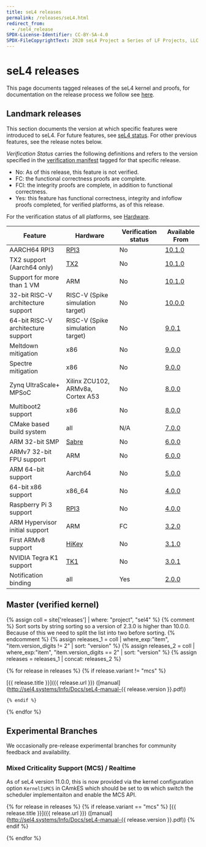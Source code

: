```yaml
---
title: seL4 releases
permalink: /releases/seL4.html
redirect_from:
  - /sel4_release
SPDX-License-Identifier: CC-BY-SA-4.0
SPDX-FileCopyrightText: 2020 seL4 Project a Series of LF Projects, LLC.
---
```


# seL4 releases

This page documents tagged releases of the seL4 kernel and proofs, for documentation on the release
process we follow see [here](/ReleaseProcess).

## Landmark releases

This section documents the version at which specific features were introduced to seL4. For future
features, see [seL4 status](/Status). For other previous features, see the release notes below.

*Verification Status* carries the following definitions and refers to the version specified in the
[verification manifest](/ReleaseProcess#verified-manifests) tagged for that specific release.

* No: As of this release, this feature is not verified.
* FC: the functional correctness proofs are complete.
* FCI: the integrity proofs are complete, in addition to functional correctness.
* Yes: this feature has functional correctness, integrity and infoflow proofs completed, for verified platforms, as of this release.

For the verification status of all platforms, see [Hardware](/Hardware).

| Feature                        | Hardware                          | Verification status | Available From      |
| -                              | -                                 | -                   | -                   |
| AARCH64 RPI3                   | [RPI3](/Hardware/Rpi3)            | No                  | [10.1.0](10.1.0) |
| TX2 support (Aarch64 only)     | [TX2](/Hardware/JetsonTX2)        | No                  | [10.1.0](10.1.0) |
| Support for more than 1 VM     | ARM                               | No                  | [10.1.0](10.1.0) |
| 32-bit RISC-V architecture support    | RISC-V (Spike simulation target)  | No                  | [10.0.0](10.0.0) |
| 64-bit RISC-V architecture support    | RISC-V (Spike simulation target)  | No                  | [9.0.1](9.0.1) |
| Meltdown mitigation            | x86                               | No                  | [9.0.0](9.0.0) |
| Spectre mitigation             | x86                               | No                  | [9.0.0](9.0.0) |
| Zynq UltraScale+ MPSoC         | Xilinx ZCU102, ARMv8a, Cortex A53 | No                  | [8.0.0](8.0.0) |
| Multiboot2 support             | x86                               | No                  | [8.0.0](8.0.0) |
| CMake based build system       | all                               | N/A                 | [7.0.0](7.0.0) |
| ARM 32-bit SMP                 | [Sabre](/Hardware/sabreLite)      | No                  | [6.0.0](6.0.0) |
| ARMv7 32-bit FPU support       | ARM                               | No                  | [6.0.0](6.0.0) |
| ARM 64-bit support             | Aarch64                           | No                  | [5.0.0](5.0.0) |
| 64-bit x86 support             | x86\_64                           | No                  | [4.0.0](4.0.0) |
| Raspberry Pi 3 support         | [RPI3](/Hardware/Rpi3)            | No                  | [4.0.0](4.0.0) |
| ARM Hypervisor initial support | ARM                               | FC                  | [3.2.0](3.2.0) |
| First ARMv8 support            | [HiKey](/Hardware/HiKey)          | No                  | [3.1.0](3.1.0) |
| NVIDIA Tegra K1 support        | [TK1](/Hardware/jetsontk1)        | No                  | [3.0.1](3.0.1) |
| Notification binding           | all                               | Yes                 | [2.0.0](2.0.0) |

## Master (verified kernel)
{% assign coll = site['releases'] | where: "project", "sel4" %}
{% comment %}
Sort sorts by string sorting so a version of 2.3.0 is higher than 10.0.0.
Because of this we need to split the list into two before sorting.
{% endcomment %}
{% assign releases_1 = coll | where_exp:"item", "item.version_digits != 2" | sort: "version"  %}
{% assign releases_2 = coll | where_exp:"item", "item.version_digits == 2" | sort: "version" %}
{% assign releases =  releases_1 | concat: releases_2 %}

{% for release in releases  %}
    {% if release.variant != "mcs" %}

[{{ release.title }}]({{ release.url }})
([manual](http://sel4.systems/Info/Docs/seL4-manual-{{ release.version }}.pdf))

    {% endif %}

{% endfor %}

## Experimental Branches

We occasionally pre-release experimental branches for community feedback and availability.

### Mixed Criticality Support (MCS) / Realtime

As of seL4 version 11.0.0, this is now provided via the kernel configuration option `KernelIsMCS` in CAmkES which should be set to `ON` which switch the scheduler implementaiton and enable the MCS API.

{% for release in releases  %}
    {% if release.variant == "mcs" %}
[{{ release.title }}]({{ release.url }})
([manual](http://sel4.systems/Info/Docs/seL4-manual-{{ release.version }}.pdf))
    {% endif %}

{% endfor %}
